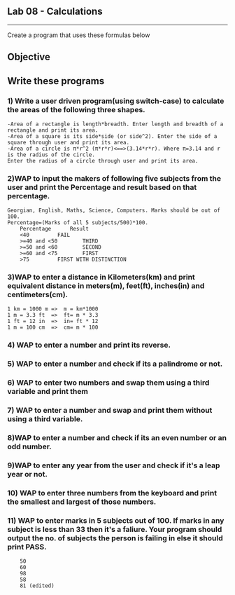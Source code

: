 ## Lab 08 - Calculations
___

Create a program that uses these formulas below

## Objective

Write these programs 
-------------------------------------------------------------------------------------
### 1) Write a user driven program(using switch-case) to calculate the areas of the following three shapes. 	
```
-Area of a rectangle is length*breadth. Enter length and breadth of a rectangle and print its area.
-Area of a square is its side*side (or side^2). Enter the side of a square through user and print its area.
-Area of a circle is π*r^2 (π*r*r)<==>(3.14*r*r). Where π=3.14 and r is the radius of the circle.
Enter the radius of a circle through user and print its area.
```
### 2)WAP to input the makers of following five subjects from the user and print the Percentage and result based on that percentage.
```
Georgian, English, Maths, Science, Computers. Marks should be out of 100.
Percentage=(Marks of all 5 subjects/500)*100.
	Percentage 		Result
	<40			FAIL
	>=40 and <50		THIRD
	>=50 and <60		SECOND
	>=60 and <75		FIRST
	>75			FIRST WITH DISTINCTION
```
### 3)WAP to enter a distance in Kilometers(km) and print equivalent distance in meters(m), feet(ft), inches(in) and centimeters(cm).
	1 km = 1000 m =>  m = km*1000
	1 m = 3.3 ft  =>  ft= m * 3.3
	1 ft = 12 in  =>  in= ft * 12
	1 m = 100 cm  =>  cm= m * 100
### 4) WAP to enter a number and print its reverse.

### 5) WAP to enter a number and check if its a palindrome or not.

### 6) WAP to enter two numbers and swap them using a third variable and print them 
### 7) WAP to enter a number and swap and print them without using a third variable.
### 8)WAP to enter a number and check if its an even number or an odd number.
### 9)WAP to enter any year from the user and check if it's a leap year or not.
### 10) WAP to enter three numbers from the keyboard and print the smallest and largest of those numbers.

### 11) WAP to enter marks in 5 subjects out of 100. If marks in any subject is less than 33 then it's a faliure. Your program should output the no. of subjects the person is failing in else it should print PASS.
```
	50	
	60
	98
	58
	81 (edited) 
```